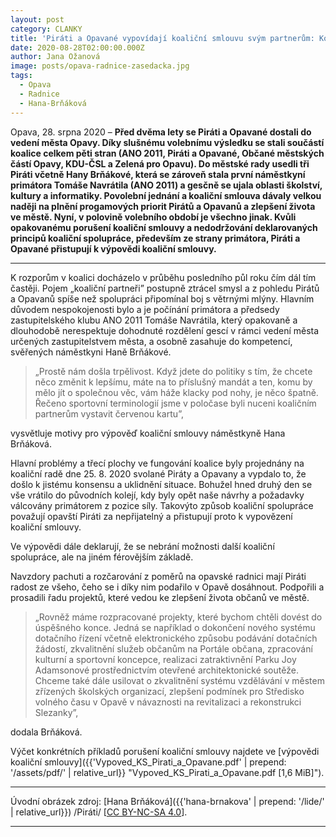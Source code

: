 ```yaml
---
layout: post
category: CLANKY
title: 'Piráti a Opavané vypovídají koaliční smlouvu svým partnerům: Koalice má spolupracovat, ne si házet klacky pod nohy'
date: 2020-08-28T02:00:00.000Z
author: Jana Ožanová
image: posts/opava-radnice-zasedacka.jpg
tags:
  - Opava
  - Radnice
  - Hana-Brňáková
---
```


Opava, 28. srpna 2020 – **Před dvěma lety se Piráti a Opavané dostali do vedení města Opavy. Díky slušnému volebnímu výsledku se stali součástí koalice celkem pěti stran (ANO 2011, Piráti a Opavané, Občané městských částí Opavy, KDU-ČSL a Zelená pro Opavu). Do městské rady usedli tři Piráti včetně Hany Brňákové, která se zároveň stala první náměstkyní primátora Tomáše Navrátila (ANO 2011) a gesčně se ujala oblasti školství, kultury a informatiky. Povolební jednání a koaliční smlouva dávaly velkou naději na plnění progamových priorit Pirátů a Opavanů a zlepšení života ve městě. Nyní, v polovině volebního období je všechno jinak. Kvůli opakovanému porušení koaliční smlouvy a nedodržování deklarovaných principů koaliční spolupráce, především ze strany primátora, Piráti a Opavané přistupují k výpovědi koaliční smlouvy.**

<hr />

K rozporům v koalici docházelo v průběhu posledního půl roku čím dál tím častěji. Pojem „koaliční partneři” postupně ztrácel smysl a z pohledu Pirátů a Opavanů spíše než spolupráci připomínal boj s větrnými mlýny. Hlavním důvodem nespokojenosti bylo a je počínání primátora a předsedy zastupitelského klubu ANO 2011 Tomáše Navrátila, který opakovaně a dlouhodobě nerespektuje dohodnuté rozdělení gescí v rámci vedení města určených zastupitelstvem města, a osobně zasahuje do kompetencí, svěřených náměstkyni Haně Brňákové.

> „Prostě nám došla trpělivost. Když jdete do politiky s tím, že chcete něco změnit k lepšímu, máte na to příslušný mandát a ten, komu by mělo jít o společnou věc, vám háže klacky pod nohy, je něco špatně. Řečeno sportovní terminologií jsme v poločase byli nuceni koaličním partnerům vystavit červenou kartu”,

vysvětluje motivy pro výpověď koaliční smlouvy náměstkyně Hana Brňáková.

Hlavní problémy a třecí plochy ve fungování koalice byly projednány na koaliční radě dne 25. 8. 2020 svolané Piráty a Opavany a vypdalo to, že došlo k jistému konsensu a uklidnění situace. Bohužel hned druhý den se vše vrátilo do původních kolejí, kdy byly opět naše návrhy a požadavky válcovány primátorem z pozice síly. Takovýto způsob koaliční spolupráce považují opavští Piráti za nepřijatelný a přistupují proto k vypovězení koaliční smlouvy.

Ve výpovědi dále deklarují, že se nebrání možnosti další koaliční spolupráce, ale na jiném férovějším základě.

Navzdory pachuti a rozčarování z poměrů na opavské radnici mají Piráti radost ze všeho, čeho se i díky nim podařilo v Opavě dosáhnout. Podpořili a prosadili řadu projektů, které vedou ke zlepšení života občanů ve městě.

> „Rovněž máme rozpracované projekty, které bychom chtěli dovést do úspěšného konce. Jedná se například o dokončení nového systému dotačního řízení včetně elektronického způsobu podávání dotačních žádostí, zkvalitnění služeb občanům na Portále občana, zpracování kulturní a sportovní koncepce, realizaci zatraktivnění Parku Joy Adamsonové prostřednictvím otevřené architektonické soutěže. Chceme také dále usilovat o zkvalitnění systému vzdělávání v městem zřízených školských organizací, zlepšení podmínek pro Středisko volného času v Opavě v návaznosti na revitalizaci a rekonstrukci Slezanky”,

dodala Brňáková.

Výčet konkrétních příkladů porušení koaliční smlouvy najdete ve [výpovědi koaliční smlouvy]({{'Vypoved_KS_Pirati_a_Opavane.pdf' | prepend: '/assets/pdf/' | relative_url}} "Vypoved_KS_Pirati_a_Opavane.pdf [1,6 MiB]").

---

Úvodní obrázek zdroj: [Hana Brňáková]({{'hana-brnakova' | prepend: '/lide/' | relative_url}}) /Piráti/ \[[CC BY-NC-SA 4.0](https://creativecommons.org/licenses/by-nc-sa/4.0/deed.cs)\].

- - -
